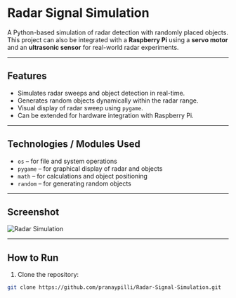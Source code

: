 # Radar Signal Simulation

A Python-based simulation of radar detection with randomly placed objects.  
This project can also be integrated with a **Raspberry Pi** using a **servo motor** and an **ultrasonic sensor** for real-world radar experiments.

---

## Features
- Simulates radar sweeps and object detection in real-time.
- Generates random objects dynamically within the radar range.
- Visual display of radar sweep using `pygame`.
- Can be extended for hardware integration with Raspberry Pi.

---

## Technologies / Modules Used
- `os` – for file and system operations  
- `pygame` – for graphical display of radar and objects  
- `math` – for calculations and object positioning  
- `random` – for generating random objects

---

## Screenshot
![Radar Simulation](https://github.com/user-attachments/assets/51cf376f-a054-4c5c-a785-22b5e2ecfb28)

---

## How to Run
1. Clone the repository:  
```bash
git clone https://github.com/pranaypilli/Radar-Signal-Simulation.git
